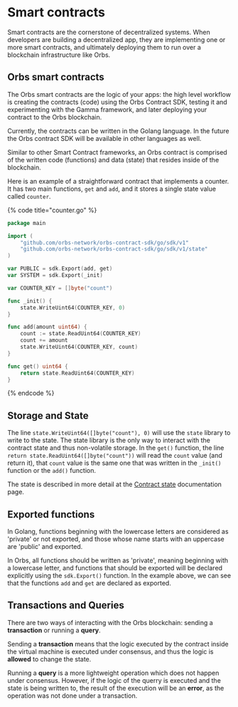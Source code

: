 # Smart contracts

Smart contracts are the cornerstone of decentralized systems. When developers are building a decentralized app, they are implementing one or more smart contracts, and ultimately deploying them to run over a blockchain infrastructure like Orbs.

## Orbs smart contracts

The Orbs smart contracts are the logic of your apps: the high level workflow is creating the contracts \(code\) using the Orbs Contract SDK, testing it and experimenting with the Gamma framework, and later deploying your contract to the Orbs blockchain.

Currently, the contracts can be written in the Golang language. In the future the Orbs contract SDK will be available in other languages as well.

Similar to other Smart Contract frameworks, an Orbs contract is comprised of the written code \(functions\) and data \(state\) that resides inside of the blockchain.

Here is an example of a straightforward contract that implements a counter. It has two main functions, `get` and `add`, and it stores a single state value called `counter`.

{% code title="counter.go" %}
```go
package main

import (
    "github.com/orbs-network/orbs-contract-sdk/go/sdk/v1"
    "github.com/orbs-network/orbs-contract-sdk/go/sdk/v1/state"
)

var PUBLIC = sdk.Export(add, get)
var SYSTEM = sdk.Export(_init)

var COUNTER_KEY = []byte("count")

func _init() {
    state.WriteUint64(COUNTER_KEY, 0)
}

func add(amount uint64) {
    count := state.ReadUint64(COUNTER_KEY)
    count += amount
    state.WriteUint64(COUNTER_KEY, count)
}

func get() uint64 {
    return state.ReadUint64(COUNTER_KEY)
}
```
{% endcode %}

## Storage and State

The line `state.WriteUint64([]byte("count"), 0)` will use the `state` library to write to the state. The state library is the only way to interact with the contract state and thus non-volatile storage. In the `get()` function, the line `return state.ReadUint64([]byte("count"))` will read the `count` value \(and return it\), that `count` value is the same one that was written in the `_init()` function or the `add()` function.

The state is described in more detail at the [Contract state](https://orbs.gitbook.io/contract-sdk/~/edit/drafts/-LVnlbSBlfPGStLbU5Xx/orbs-contracts/contract-state) documentation page.

## Exported functions

In Golang, functions beginning with the lowercase letters are considered as 'private' or not exported, and those whose name starts with an uppercase are 'public' and exported.

In Orbs, all functions should be written as 'private', meaning beginning with a lowercase letter, and functions that should be exported will be declared explicitly using the `sdk.Export()` function. In the example above, we can see that the functions `add` and `get` are declared as exported.

## Transactions and Queries

There are two ways of interacting with the Orbs blockchain: sending a **transaction** or running a **query**.

Sending a **transaction** means that the logic executed by the contract inside the virtual machine is executed under consensus, and thus the logic is **allowed** to change the state.

Running a **query** is a more lightweight operation which does not happen under consensus. However, if the logic of the querry is executed and the state is being written to, the result of the execution will be an **error**, as the operation was not done under a transaction.

